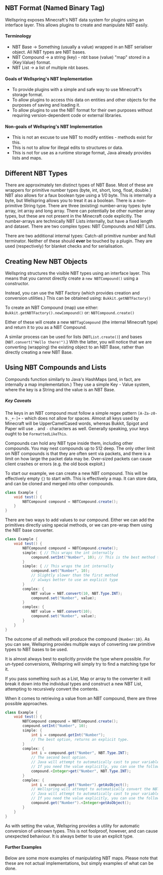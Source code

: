 NBT Format (Named Binary Tag)
-----

Wellspring exposes Minecraft's NBT data system for plugins using an interface layer. This allows plugins to create and manipulate NBT easily.

#### Terminology
 * NBT Base -> Something (usually a value) wrapped in an NBT serialiser object. All NBT types are NBT bases.
 * NBT Compound -> a string (key) - nbt base (value) "map" stored in a {Key:Value} format.
 * NBT List -> a list of multiple nbt bases.

#### Goals of Wellspring's NBT Implementation
 * To provide plugins with a simple and safe way to use Minecraft's storage format.
 * To allow plugins to access this data on entities and other objects for the purposes of saving and loading it.
 * To allow plugins to use the NBT format for their own purposes without requiring version-dependent code or external libraries.

#### Non-goals of Wellspring's NBT Implementation
 * This is not an excuse to use NBT to modify entities - methods exist for this.
 * This is not to allow for illegal edits to structures or data.
 * This is not for use as a runtime storage format, Java already provides lists and maps.

Different NBT Types
----

There are approximately ten distinct types of NBT Base. Most of these are wrappers for primitive number types (byte, int, short, long, float, double.)
NBT also allows for a faux boolean type using a 1/0 byte. This is internally a byte, but Wellspring allows you to treat it as a boolean.
There is a non-primitive String type.
There are three (existing) number-array types: byte array, int array and long array. There can potentially be other number array types, but these are not present in the Minecraft code explicitly. The number-arrays are technically NBT Lists internally, but have a fixed length and dataset.
There are two complex types: NBT Compounds and NBT Lists. 

There are two additional internal types: Catch-all primitive number and Null terminator. Neither of these should **ever** be touched by a plugin. They are used (respectively) for blanket checks and for serialisation.


Creating New NBT Objects
----

Wellspring structures the visible NBT types using an interface layer. This means that you cannot directly create a `new NBTCompound()` using a constructor.

Instead, you can use the NBT Factory (which provides creation and conversion utilities.)
This can be obtained using: `Bukkit.getNBTFactory()`

To create an NBT Compound (map) use either:
`Bukkit.getNBTFactory().newCompound()`
or:
`NBTCompound.create()`

Either of these will create a new `NBTTagCompound` (the internal Minecraft type) and return it to you as a NBT Compound.

A similar process can be used for lists (`NBTList.create()`) and bases (`NBT.convert("Hello there!")`.)
With the latter, you will notice that we are converting (wrapping) the existing object to an NBT Base, rather than directly creating a new NBT Base.


Using NBT Compounds and Lists
----

Compounds function similarly to Java's HashMaps (and, in fact, are internally a map implementation.)
They use a simple Key - Value system, where the key is a String and the value is an NBT Base.

##### Key Caveats
The keys in an NBT compound must follow a simple regex pattern `[A-Za-z0-9._+-]+` - which does not allow for spaces.
Almost all keys used by Minecraft will be UpperCamelCased words, whereas Bukkit, Spigot and Paper will use `.` and `-` characters as well.
Generally speaking, your keys ought to be `FormattedLikeThis`.

Compounds can hold any NBT type inside them, including other compounds. You may nest compounds up to 512 deep.
The only other limit on NBT compounds is that they are often sent via packets, and there is a limit on how large the packet data may be. Over-sized packets can cause client crashes or errors (e.g. the old book exploit.)

To start our example, we can create a new NBT compound. This will be effectively empty `{}` to start with.
This is effectively a map. It can store data, and can be cloned and merged into other compounds.
```java
class Example {
    void test() {
        NBTCompound compound = NBTCompound.create();
    }
}
```

There are two ways to add values to our compound. Either we can add the primitives directly using special methods, or we can pre-wrap them using the NBT base converter.

```java
class Example {
    void test() {
        NBTCompound compound = NBTCompound.create();
        simple: { // This wraps the int internally
            compound.setInt("Number", 10); // This is the best method to use
        }
        simple: { // This wraps the int internally
            compound.set("Number", 10);
            // Slightly slower than the first method
            // always better to use an explicit type
        }
        complex: {
            NBT value = NBT.convert(10, NBT.Type.INT);
            compound.set("Number", value);
        }
        complex: { 
            NBT value = NBT.convert(10);
            compound.set("Number", value); 
        }
    }
}
```
The outcome of all methods will produce the compound `{Number:10}`.
As you can see, Wellspring provides multiple ways of converting raw primitive types to NBT bases to be used.

It is almost always best to explicitly provide the type where possible. For un-typed conversions, Wellspring will simply try to find a matching type for it.

If you pass something such as a List, Map or array to the converter it will break it down into the individual types and construct a new NBT List, attempting to recursively convert the contents.

When it comes to retrieving a value from an NBT compound, there are three possible approaches.

```java
class Example {
    void test() {
        NBTCompound compound = NBTCompound.create();
        compound.setInt("Number", 10);
        simple: {
            int i = compound.getInt("Number");
            // The best option, returns an explicit type.
        }
        complex: {
            int i = compound.get("Number", NBT.Type.INT);
            // The second best option.
            // Java will attempt to automatically cast to your variable type.
            // If you need the value explicitly, you can use the following:
            compound.<Integer>get("Number", NBT.Type.INT);
        }
        complex: {
            int i = compound.get("Number").getAsObject();
            // Wellspring will attempt to automatically convert the NBT base to an object.
            // Java will attempt to automatically cast to your variable type.
            // If you need the value explicitly, you can use the following:
            compound.get("Number").<Integer>getAsObject();
        }
    }
}
```

As with setting the value, Wellspring provides a utility for automatic conversion of unknown types. This is not foolproof, however, and can cause unexpected behaviour. It is always better to use an explicit type.

#### Further Examples

Below are some more examples of manipulating NBT maps. 
Please note that these are not actual implementations, but simply examples of what can be done.
